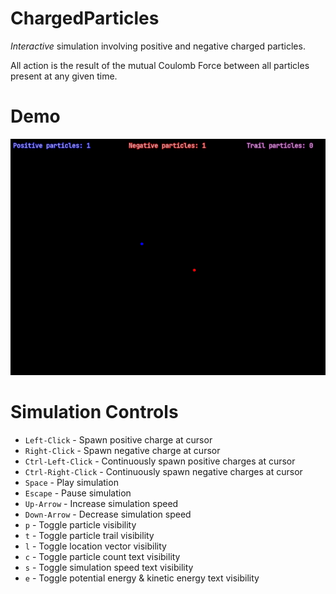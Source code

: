# ChargedParticles
*Interactive* simulation involving positive and negative charged particles.

All action is the result of the mutual Coulomb Force between all particles present at any given time.

# Demo
![Demo GIF](media/example_small.gif)

# Simulation Controls
- `Left-Click` - Spawn positive charge at cursor
- `Right-Click` - Spawn negative charge at cursor
- `Ctrl-Left-Click` - Continuously spawn positive charges at cursor
- `Ctrl-Right-Click` - Continuously spawn negative charges at cursor
- `Space` - Play simulation
- `Escape` - Pause simulation
- `Up-Arrow` - Increase simulation speed
- `Down-Arrow` - Decrease simulation speed
- `p` - Toggle particle visibility
- `t` - Toggle particle trail visibility
- `l` - Toggle location vector visibility
- `c` - Toggle particle count text visibility
- `s` - Toggle simulation speed text visibility
- `e` - Toggle potential energy & kinetic energy text visibility
